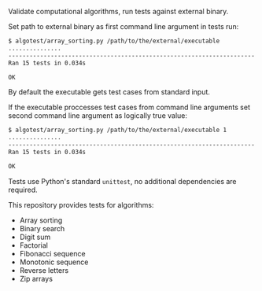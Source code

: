 Validate computational algorithms, run tests against external binary.

Set path to external binary as first command line argument in tests run: 
```bash
$ algotest/array_sorting.py /path/to/the/external/executable
...............
----------------------------------------------------------------------
Ran 15 tests in 0.034s

OK
```

By default the executable gets test cases from standard input.
 
If the executable proccesses test cases from command line arguments set second command line argument as logically true value:
```bash
$ algotest/array_sorting.py /path/to/the/external/executable 1
...............
----------------------------------------------------------------------
Ran 15 tests in 0.034s

OK
```

Tests use Python's standard `unittest`, no additional dependencies are required.

This repository provides tests for algorithms:
- Array sorting
- Binary search
- Digit sum
- Factorial
- Fibonacci sequence
- Monotonic sequence
- Reverse letters
- Zip arrays